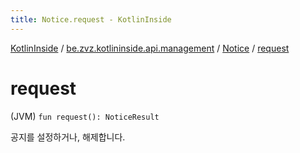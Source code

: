 ```yaml
---
title: Notice.request - KotlinInside
---
```


[KotlinInside](../../index.html) / [be.zvz.kotlininside.api.management](../index.html) / [Notice](index.html) / [request](./request.html)

# request

(JVM) `fun request(): NoticeResult`

공지를 설정하거나, 해제합니다.

